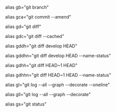 alias gb="git branch"

alias gca="git commit --amend"

alias gd="git diff"

alias gdc="git diff --cached"

alias gddh="git diff develop HEAD"

alias gddhn="git diff develop HEAD --name-status"

alias gdhh="git diff HEAD~1 HEAD"

alias gdhhn="git diff HEAD~1 HEAD --name-status"

alias gl="git log --all --graph --decorate --oneline"

alias gll="git log --all --graph --decorate"

alias gs="git status"
